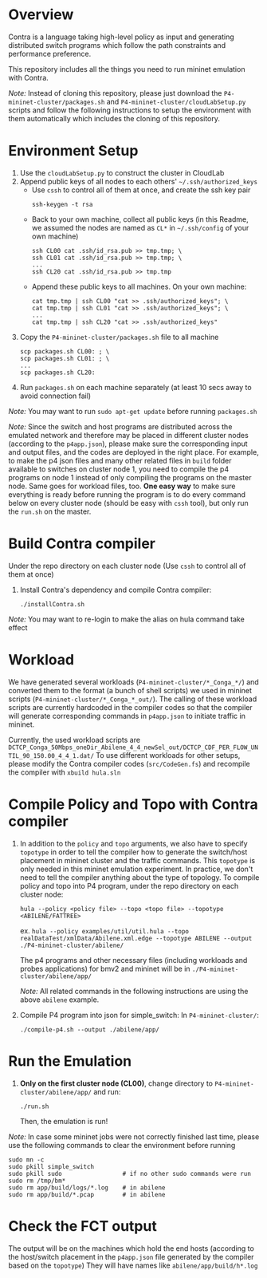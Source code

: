 Overview
====
Contra is a language taking high-level policy as input and generating distributed switch programs which follow the path constraints and performance preference.

This repository includes all the things you need to run mininet emulation with Contra.

*Note:* Instead of cloning this repository, please just download the `P4-mininet-cluster/packages.sh` and `P4-mininet-cluster/cloudLabSetup.py` scripts and follow the following instructions to setup the environment with them automatically which includes the cloning of this repository.

Environment Setup
====
1. Use the `cloudLabSetup.py` to construct the cluster in CloudLab
2. Append public keys of all nodes to each others' `~/.ssh/authorized_keys`
	- Use `cssh` to control all of them at once, and create the ssh key pair
		```
		ssh-keygen -t rsa
		```
	- Back to your own machine, collect all public keys (in this Readme, we assumed the nodes are named as `CL*` in `~/.ssh/config` of your own machine)
		```
		ssh CL00 cat .ssh/id_rsa.pub >> tmp.tmp; \
		ssh CL01 cat .ssh/id_rsa.pub >> tmp.tmp; \
		...
		ssh CL20 cat .ssh/id_rsa.pub >> tmp.tmp
		```
	- Append these public keys to all machines. On your own machine:
		```
		cat tmp.tmp | ssh CL00 "cat >> .ssh/authorized_keys"; \
		cat tmp.tmp | ssh CL01 "cat >> .ssh/authorized_keys"; \
		...
		cat tmp.tmp | ssh CL20 "cat >> .ssh/authorized_keys"
		```
3. Copy the `P4-mininet-cluster/packages.sh` file to all machine
	```
	scp packages.sh CL00: ; \
	scp packages.sh CL01: ; \
	...
	scp packages.sh CL20:
	```
4. Run `packages.sh` on each machine separately (at least 10 secs away to avoid connection fail)

*Note:* You may want to run `sudo apt-get update` before running `packages.sh`

*Note:* Since the switch and host programs are distributed across the emulated network and therefore may be placed in different cluster nodes (according to the `p4app.json`), please make sure the corresponding input and output files, and the codes are deployed in the right place. For example, to make the p4 json files and many other related files in `build` folder available to switches on cluster node 1, you need to compile the p4 programs on node 1 instead of only compiling the programs on the master node. Same goes for workload files, too. **One easy way** to make sure everything is ready before running the program is to do every command below on every cluster node (should be easy with `cssh` tool), but only run the `run.sh` on the master.

Build Contra compiler
====
Under the repo directory on each cluster node (Use `cssh` to control all of them at once)
1. Install Contra's dependency and compile Contra compiler: 
	```
	./installContra.sh
	```

*Note:* You may want to re-login to make the alias on hula command take effect

Workload
====
We have generated several workloads (`P4-mininet-cluster/*_Conga_*/`) and converted them to the format (a bunch of shell scripts) we used in mininet scripts (`P4-mininet-cluster/*_Conga_*_out/`).
The calling of these workload scripts are currently hardcoded in the compiler codes so that the compiler will generate corresponding commands in `p4app.json` to initiate traffic in mininet.

Currently, the used workload scripts are `DCTCP_Conga_50Mbps_oneDir_Abilene_4_4_newSel_out/DCTCP_CDF_PER_FLOW_UNTIL_90_150.00_4_4_1.dat/`
To use different workloads for other setups, please modify the Contra compiler codes (`src/CodeGen.fs`) and recompile the compiler with `xbuild hula.sln`

Compile Policy and Topo with Contra compiler
====
1. In addition to the `policy` and `topo` arguments, we also have to specify `topotype` in order to tell the compiler how to generate the switch/host placement in mininet cluster and the traffic commands. This `topotype` is only needed in this mininet emulation experiment. In practice, we don't need to tell the compiler anything about the type of topology. To compile policy and topo into P4 program, under the repo directory on each cluster node:
	```
	hula --policy <policy file> --topo <topo file> --topotype <ABILENE/FATTREE>
	```
	ex. `hula --policy examples/util/util.hula --topo realDataTest/xmlData/Abilene.xml.edge --topotype ABILENE --output ./P4-mininet-cluster/abilene/`
	
	The p4 programs and other necessary files (including workloads and probes applications) for bmv2 and mininet will be in `./P4-mininet-cluster/abilene/app/`
	
	*Note:* All related commands in the following instructions are using the above `abilene` example.

2. Compile P4 program into json for simple\_switch: In `P4-mininet-cluster/`:
	```
	./compile-p4.sh --output ./abilene/app/
	```

Run the Emulation
====
1. **Only on the first cluster node (CL00)**, change directory to `P4-mininet-cluster/abilene/app/` and run:
	```
	./run.sh
	```
	Then, the emulation is run!

*Note:* In case some mininet jobs were not correctly finished last time, please use the following commands to clear the environment before running
```
sudo mn -c
sudo pkill simple_switch
sudo pkill sudo  				# if no other sudo commands were run
sudo rm /tmp/bm*
sudo rm app/build/logs/*.log    # in abilene
sudo rm app/build/*.pcap		# in abilene
```

Check the FCT output
====
The output will be on the machines which hold the end hosts (according to the host/switch placement in the `p4app.json` file generated by the compiler based on the `topotype`)
They will have names like `abilene/app/build/h*.log`

